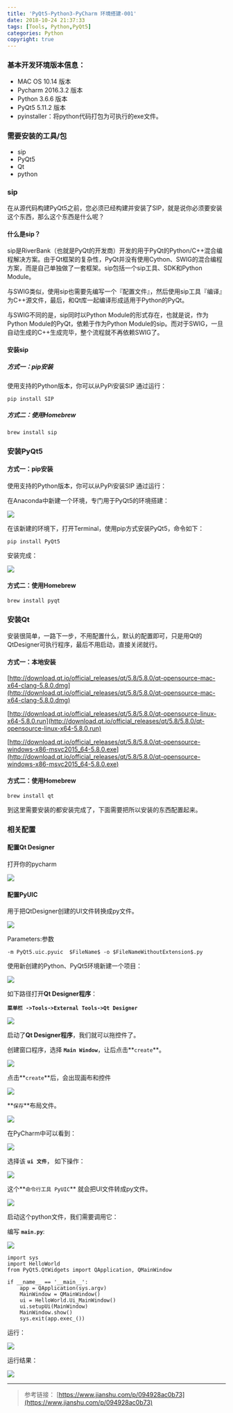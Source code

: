 ```yaml
---
title: 'PyQt5-Python3-PyCharm 环境搭建-001'
date: 2018-10-24 21:37:33
tags: [Tools, Python,PyQt5]
categories: Python
copyright: true
---
```


### 基本开发环境版本信息：

* MAC OS 10.14 版本 
* Pycharm 2016.3.2 版本 
* Python 3.6.6 版本
* PyQt5 5.11.2 版本
* pyinstaller：将python代码打包为可执行的exe文件。

<!--more-->
### 需要安装的工具/包

* sip
* PyQt5
* Qt
* python

### sip

在从源代码构建PyQt5之前，您必须已经构建并安装了SIP，就是说你必须要安装这个东西，那么这个东西是什么呢？

#### 什么是sip？
sip是RiverBank（也就是PyQt的开发商）开发的用于PyQt的Python/C++混合编程解决方案。由于Qt框架的复杂性，PyQt并没有使用Cython、SWIG的混合编程方案，而是自己单独做了一套框架。sip包括一个sip工具、SDK和Python Module。

与SWIG类似，使用sip也需要先编写一个『配置文件』，然后使用sip工具『编译』为C++源文件，最后，和Qt库一起编译形成适用于Python的PyQt。

与SWIG不同的是，sip同时以Python Module的形式存在，也就是说，作为Python Module的PyQt，依赖于作为Python Module的sip。而对于SWIG，一旦自动生成的C++生成完毕，整个流程就不再依赖SWIG了。

#### 安装sip

##### 方式一：pip安装
使用支持的Python版本，你可以从PyPi安装SIP 通过运行：

```
pip install SIP
```

##### 方式二：使用Homebrew

```
brew install sip
```

### 安装PyQt5

#### 方式一：pip安装
使用支持的Python版本，你可以从PyPi安装SIP 通过运行：

在Anaconda中新建一个环境，专门用于PyQt5的环境搭建：

![](http://p6dpqooos.bkt.clouddn.com/18-10-24/58641812.jpg)

在该新建的环境下，打开Terminal，使用pip方式安装PyQt5，命令如下：

```
pip install PyQt5
```

安装完成：

![](http://p6dpqooos.bkt.clouddn.com/18-10-24/51277945.jpg)


#### 方式二：使用Homebrew

```
brew install pyqt
```

### 安装Qt

安装很简单，一路下一步，不用配置什么，默认的配置即可，只是用Qt的QtDesigner可执行程序，最后不用启动，直接关闭就行。

#### 方式一：本地安装

[http://download.qt.io/official_releases/qt/5.8/5.8.0/qt-opensource-mac-x64-clang-5.8.0.dmg](http://download.qt.io/official_releases/qt/5.8/5.8.0/qt-opensource-mac-x64-clang-5.8.0.dmg)

[http://download.qt.io/official_releases/qt/5.8/5.8.0/qt-opensource-linux-x64-5.8.0.run](http://download.qt.io/official_releases/qt/5.8/5.8.0/qt-opensource-linux-x64-5.8.0.run)

[http://download.qt.io/official_releases/qt/5.8/5.8.0/qt-opensource-windows-x86-msvc2015_64-5.8.0.exe](http://download.qt.io/official_releases/qt/5.8/5.8.0/qt-opensource-windows-x86-msvc2015_64-5.8.0.exe)



#### 方式二：使用Homebrew

```
brew install qt
```


到这里需要安装的都安装完成了，下面需要把所以安装的东西配置起来。

### 相关配置

#### 配置Qt Designer

打开你的pycharm

![](http://p6dpqooos.bkt.clouddn.com/18-10-24/82978134.jpg)


#### 配置PyUIC
用于把QtDesigner创建的UI文件转换成py文件。

![](http://p6dpqooos.bkt.clouddn.com/18-10-24/91413758.jpg)

Parameters:参数

```
-m PyQt5.uic.pyuic  $FileName$ -o $FileNameWithoutExtension$.py
```


使用新创建的Python、PyQt5环境新建一个项目：

![](http://p6dpqooos.bkt.clouddn.com/18-10-24/13665698.jpg)

如下路径打开**Qt Designer程序**：

**`菜单栏 ->Tools->External Tools->Qt Designer`**

![](http://p6dpqooos.bkt.clouddn.com/18-10-24/21668429.jpg)

启动了**Qt Designer程序**，我们就可以拖控件了。

创建窗口程序，选择 **`Main Window`**，让后点击**`create`**。

![](http://p6dpqooos.bkt.clouddn.com/18-10-24/49825913.jpg)

点击**`create`**后，会出现画布和控件

![](http://p6dpqooos.bkt.clouddn.com/18-10-24/24273668.jpg)

**`保存`**布局文件。

![](http://p6dpqooos.bkt.clouddn.com/18-10-24/57155589.jpg)

在PyCharm中可以看到：

![](http://p6dpqooos.bkt.clouddn.com/18-10-24/50314264.jpg)

选择该 **`ui 文件`**， 如下操作：

![](http://p6dpqooos.bkt.clouddn.com/18-10-24/91932339.jpg)

这个**`命令行工具 PyUIC`** 就会把UI文件转成py文件。

![](http://p6dpqooos.bkt.clouddn.com/18-10-24/32100450.jpg)

启动这个python文件，我们需要调用它：

编写 **`main.py`**:

![](http://p6dpqooos.bkt.clouddn.com/18-10-24/72784404.jpg)

```
import sys
import HelloWorld
from PyQt5.QtWidgets import QApplication, QMainWindow

if __name__ == '__main__':
    app = QApplication(sys.argv)
    MainWindow = QMainWindow()
    ui = HelloWorld.Ui_MainWindow()
    ui.setupUi(MainWindow)
    MainWindow.show()
    sys.exit(app.exec_())
```
运行：

![](http://p6dpqooos.bkt.clouddn.com/18-10-24/86082366.jpg)

运行结果：

![](http://p6dpqooos.bkt.clouddn.com/18-10-24/47439591.jpg)


---
> 参考链接：
[https://www.jianshu.com/p/094928ac0b73](https://www.jianshu.com/p/094928ac0b73)
